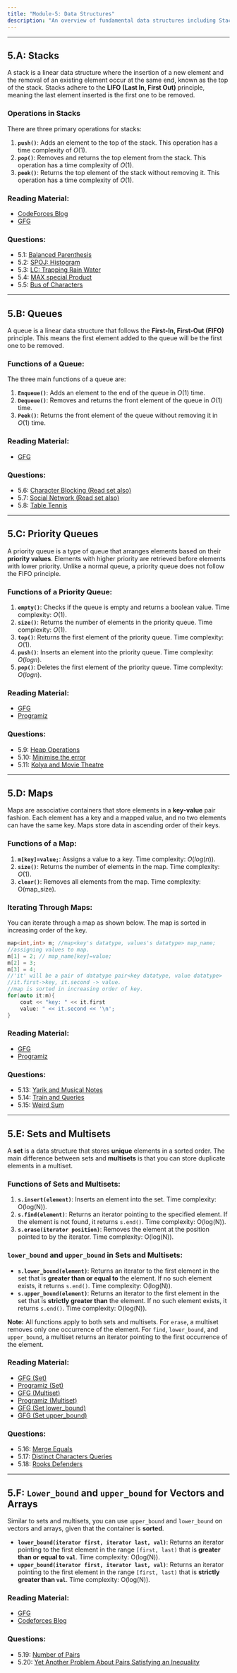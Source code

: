 ```yaml
---
title: "Module-5: Data Structures" 
description: "An overview of fundamental data structures including Stacks, Queues, Priority Queues, Maps, and Sets, their operations, and practice problems."
---
```

-----

## 5.A: Stacks

A stack is a linear data structure where the insertion of a new element and the removal of an existing element occur at the same end, known as the top of the stack. Stacks adhere to the **LIFO (Last In, First Out)** principle, meaning the last element inserted is the first one to be removed.

### Operations in Stacks

There are three primary operations for stacks:

1.  **`push()`**: Adds an element to the top of the stack. This operation has a time complexity of $O(1)$.
2.  **`pop()`**: Removes and returns the top element from the stack. This operation has a time complexity of $O(1)$.
3.  **`peek()`**: Returns the top element of the stack without removing it. This operation has a time complexity of $O(1)$.

### Reading Material:

  * [CodeForces Blog](https://www.google.com/search?q=https://codeforces.com/blog/entry/78293)
  * [GFG](https://www.geeksforgeeks.org/stack-data-structure/)

### Questions:

  * 5.1: [Balanced Parenthesis](https://www.geeksforgeeks.org/check-for-balanced-parentheses-in-an-expression/)
  * 5.2: [SPOJ: Histogram](https://www.spoj.com/problems/HISTOGRA/)
  * 5.3: [LC: Trapping Rain Water](https://leetcode.com/problems/trapping-rain-water/)
  * 5.4: [MAX special Product](https://www.interviewbit.com/problems/maxspprod/)
  * 5.5: [Bus of Characters](https://codeforces.com/problemset/problem/1101/B)

-----

## 5.B: Queues

A queue is a linear data structure that follows the **First-In, First-Out (FIFO)** principle. This means the first element added to the queue will be the first one to be removed.

### Functions of a Queue:

The three main functions of a queue are:

1.  **`Enqueue()`**: Adds an element to the end of the queue in $O(1)$ time.
2.  **`Dequeue()`**: Removes and returns the front element of the queue in $O(1)$ time.
3.  **`Peek()`**: Returns the front element of the queue without removing it in $O(1)$ time.

### Reading Material:

  * [GFG](https://www.geeksforgeeks.org/queue-data-structure/)

### Questions:

  * 5.6: [Character Blocking (Read set also)](https://codeforces.com/contest/1840/problem/E)
  * 5.7: [Social Network (Read set also)](https://codeforces.com/contest/1234/problem/B2)
  * 5.8: [Table Tennis](https://codeforces.com/contest/879/problem/B)

-----

## 5.C: Priority Queues

A priority queue is a type of queue that arranges elements based on their **priority values**. Elements with higher priority are retrieved before elements with lower priority. Unlike a normal queue, a priority queue does not follow the FIFO principle.

### Functions of a Priority Queue:

1.  **`empty()`**: Checks if the queue is empty and returns a boolean value. Time complexity: $O(1)$.
2.  **`size()`**: Returns the number of elements in the priority queue. Time complexity: $O(1)$.
3.  **`top()`**: Returns the first element of the priority queue. Time complexity: $O(1)$.
4.  **`push()`**: Inserts an element into the priority queue. Time complexity: $O(logn)$.
5.  **`pop()`**: Deletes the first element of the priority queue. Time complexity: $O(logn)$.

### Reading Material:

  * [GFG](https://www.geeksforgeeks.org/priority-queue-in-cpp-stl/)
  * [Programiz](https://www.programiz.com/dsa/priority-queue)

### Questions:

  * 5.9: [Heap Operations](https://codeforces.com/contest/681/problem/C)
  * 5.10: [Minimise the error](https://codeforces.com/contest/960/problem/B)
  * 5.11: [Kolya and Movie Theatre](https://codeforces.com/contest/1862/problem/E)

-----

## 5.D: Maps

Maps are associative containers that store elements in a **key-value** pair fashion. Each element has a key and a mapped value, and no two elements can have the same key. Maps store data in ascending order of their keys.

### Functions of a Map:

1.  **`m[key]=value;`**: Assigns a value to a key. Time complexity: $O(log(n))$.
2.  **`size()`**: Returns the number of elements in the map. Time complexity: $O(1)$.
3.  **`clear()`**: Removes all elements from the map. Time complexity: O(map\_size).

### Iterating Through Maps:

You can iterate through a map as shown below. The map is sorted in increasing order of the key.

```cpp
map<int,int> m; //map<key's datatype, values's datatype> map_name;
//assigning values to map.
m[1] = 2; // map_name[key]=value;
m[2] = 3;
m[3] = 4;
//'it' will be a pair of datatype pair<key datatype, value datatype>
//it.first->key, it.second -> value.
//map is sorted in increasing order of key.
for(auto it:m){
    cout << "key: " << it.first
    value: " << it.second << '\n';
}
```

### Reading Material:

  * [GFG](https://www.geeksforgeeks.org/map-associative-containers-the-c-standard-template-library-stl/)
  * [Programiz](https://www.programiz.com/cpp-programming/map)

### Questions:

  * 5.13: [Yarik and Musical Notes](https://codeforces.com/contest/1899/problem/D)
  * 5.14: [Train and Queries](https://codeforces.com/problemset/problem/1702/C)
  * 5.15: [Weird Sum](https://codeforces.com/problemset/problem/1648/A)

-----

## 5.E: Sets and Multisets

A **set** is a data structure that stores **unique** elements in a sorted order. The main difference between sets and **multisets** is that you can store duplicate elements in a multiset.

### Functions of Sets and Multisets:

1.  **`s.insert(element)`**: Inserts an element into the set. Time complexity: O(log(N)).
2.  **`s.find(element)`**: Returns an iterator pointing to the specified element. If the element is not found, it returns `s.end()`. Time complexity: O(log(N)).
3.  **`s.erase(iterator position)`**: Removes the element at the position pointed to by the iterator. Time complexity: O(log(N)).

### `lower_bound` and `upper_bound` in Sets and Multisets:

  * **`s.lower_bound(element)`**: Returns an iterator to the first element in the set that is **greater than or equal to** the element. If no such element exists, it returns `s.end()`. Time complexity: O(log(N)).
  * **`s.upper_bound(element)`**: Returns an iterator to the first element in the set that is **strictly greater than** the element. If no such element exists, it returns `s.end()`. Time complexity: O(log(N)).

**Note:** All functions apply to both sets and multisets. For `erase`, a multiset removes only one occurrence of the element. For `find`, `lower_bound`, and `upper_bound`, a multiset returns an iterator pointing to the first occurrence of the element.

### Reading Material:

  * [GFG (Set)](https://www.geeksforgeeks.org/set-in-cpp-stl/)
  * [Programiz (Set)](https://www.programiz.com/cpp-programming/set)
  * [GFG (Multiset)](https://www.google.com/search?q=https://www.geeksforgeeks.org/multiset-in-c-stl/)
  * [Programiz (Multiset)](https://www.programiz.com/cpp-programming/multiset)
  * [GFG (Set lower\_bound)](https://www.google.com/search?q=https://www.geeksforgeeks.org/set-lower_bound-in-c-stl/)
  * [GFG (Set upper\_bound)](https://www.google.com/search?q=https://www.geeksforgeeks.org/set-upper_bound-in-c-stl/)

### Questions:

  * 5.16: [Merge Equals](https://codeforces.com/contest/962/problem/D)
  * 5.17: [Distinct Characters Queries](https://codeforces.com/contest/1234/problem/D)
  * 5.18: [Rooks Defenders](https://codeforces.com/contest/1679/problem/C)

-----

## 5.F: `Lower_bound` and `upper_bound` for Vectors and Arrays

Similar to sets and multisets, you can use `upper_bound` and `lower_bound` on vectors and arrays, given that the container is **sorted**.

  * **`lower_bound(iterator first, iterator last, val)`**: Returns an iterator pointing to the first element in the range `[first, last)` that is **greater than or equal to `val`**. Time complexity: O(log(N)).
  * **`upper_bound(iterator first, iterator last, val)`**: Returns an iterator pointing to the first element in the range `[first, last)` that is **strictly greater than `val`**. Time complexity: O(log(N)).

### Reading Material:

  * [GFG](https://www.geeksforgeeks.org/cpp/upper_bound-and-lower_bound-for-vector-in-cpp-stl/)
  * [Codeforces Blog](hhttps://codeforces.com/blog/entry/109920)

### Questions:

  * 5.19: [Number of Pairs](https://codeforces.com/problemset/problem/1538/C)
  * 5.20: [Yet Another Problem About Pairs Satisfying an Inequality](https://codeforces.com/problemset/problem/1703/F)